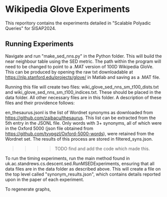 # Wikipedia Glove Experiments
This reporitory contains the experiments detailed in "Scalable Polyadic Queries" for SISAP2024.

## Running Experiments
Navigate and run "make_sed_nns.py" in the Python folder. This will build the near neighbour table using the SED metric. The path within the program will need to be changed to point to a .MAT version of 100D Wikipedia GloVe. This can be produced by opening the raw txt downloadable at https://nlp.stanford.edu/projects/glove/ in Matlab and saving as a .MAT file.

Running this file will create two files: wiki_glove_sed_nns_sm_t100_dists.txt and wiki_glove_sed_nns_sm_t100_indices.txt. These should be placed in the data folder. All other necessary files are in this folder. A description of these files and their providence follows:

en_thesaurus.jsonl is the list of Wordnet synonyms as downloaded from https://github.com/zaibacu/thesaurus. This list can be extracted from the 5th entry in the JSONL file. Only words with 3+ synonyms, all of which were in the Oxford 5000 (json file obtained from https://github.com/tyypgzl/Oxford-5000-words), were retained from the Wordnet set. The results of this process are stored in filtered_syns.json.

>>>>TODO find and add the code which made this.

To run the timing experiments, run the main method found in uk.ac.standrews.cs.descent.sed.RunMSEDExperiments, ensuring that all data files are in the data folder as described above. This will create a file on the top level called "synonym_results.json", which contains details reported upon in the paper of each experiment.

To regenerate graphs,
